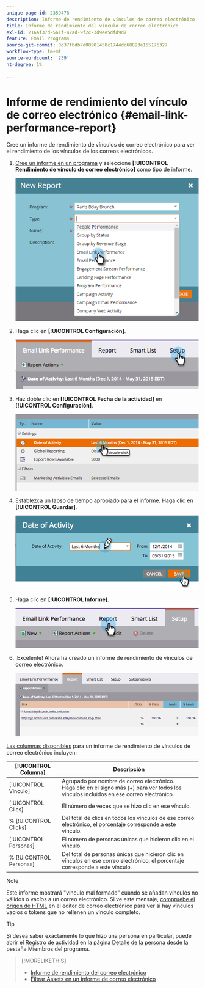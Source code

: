 ```yaml
---
unique-page-id: 2359478
description: Informe de rendimiento de vínculos de correo electrónico - Documentos de Marketo - Documentación del producto
title: Informe de rendimiento del vínculo de correo electrónico
exl-id: 216af37d-561f-42ad-9f2c-3d9ee5dfd9d7
feature: Email Programs
source-git-commit: 0d37fbdb7d08901458c1744dc68893e155176327
workflow-type: tm+mt
source-wordcount: '239'
ht-degree: 1%

---
```


# Informe de rendimiento del vínculo de correo electrónico {#email-link-performance-report}

Cree un informe de rendimiento de vínculos de correo electrónico para ver el rendimiento de los vínculos de los correos electrónicos.

1. [Cree un informe en un programa](/help/marketo/product-docs/reporting/basic-reporting/creating-reports/create-a-report-in-a-program.md) y seleccione **[!UICONTROL Rendimiento de vínculo de correo electrónico]** como tipo de informe.

   ![](assets/image2017-3-29-9-3a10-3a41.png)

1. Haga clic en **[!UICONTROL Configuración]**.

   ![](assets/image2015-5-20-11-3a18-3a0.png)

1. Haz doble clic en **[!UICONTROL Fecha de la actividad]** en **[!UICONTROL Configuración]**.

   ![](assets/image2015-5-20-11-3a18-3a59.png)

1. Establezca un lapso de tiempo apropiado para el informe. Haga clic en **[!UICONTROL Guardar]**.

   ![](assets/image2015-5-20-11-3a20-3a52.png)

1. Haga clic en **[!UICONTROL Informe]**.

   ![](assets/image2015-5-20-11-3a22-3a24.png)

1. ¡Excelente! Ahora ha creado un informe de rendimiento de vínculos de correo electrónico.

   ![](assets/image2015-5-20-11-3a23-3a33.png)

[Las columnas disponibles](/help/marketo/product-docs/reporting/basic-reporting/editing-reports/select-report-columns.md) para un informe de rendimiento de vínculos de correo electrónico incluyen:

<table> 
 <thead> 
  <tr> 
   <th colspan="1" rowspan="1">[!UICONTROL Columna]</th> 
   <th colspan="1" rowspan="1">Descripción</th> 
  </tr> 
 </thead> 
 <tbody> 
  <tr> 
   <td colspan="1" rowspan="1">[!UICONTROL Vínculo]</td> 
   <td colspan="1" rowspan="1">Agrupado por nombre de correo electrónico.<br>Haga clic en el signo más (+) para ver todos los vínculos incluidos en ese correo electrónico.</td> 
  </tr> 
  <tr> 
   <td colspan="1" rowspan="1">[!UICONTROL Clics]</td> 
   <td colspan="1" rowspan="1">El número de veces que se hizo clic en ese vínculo.</td> 
  </tr> 
  <tr> 
   <td colspan="1" rowspan="1">% [!UICONTROL Clicks]</td> 
   <td colspan="1" rowspan="1">Del total de clics en todos los vínculos de ese correo electrónico, el porcentaje corresponde a este vínculo.</td> 
  </tr> 
  <tr> 
   <td colspan="1" rowspan="1">[!UICONTROL Personas]</td> 
   <td colspan="1" rowspan="1">El número de personas únicas que hicieron clic en el vínculo.</td> 
  </tr> 
  <tr> 
   <td colspan="1" rowspan="1">% [!UICONTROL Personas]</td> 
   <td colspan="1" rowspan="1">Del total de personas únicas que hicieron clic en vínculos en ese correo electrónico, el porcentaje corresponde a este vínculo.</td> 
  </tr> 
 </tbody> 
</table>

>[!NOTE]
>
>Este informe mostrará &quot;vínculo mal formado&quot; cuando se añadan vínculos no válidos o vacíos a un correo electrónico. Si ve este mensaje, [compruebe el origen de HTML](/help/marketo/product-docs/email-marketing/general/functions-in-the-editor/edit-an-emails-html.md) en el editor de correo electrónico para ver si hay vínculos vacíos o tokens que no rellenen un vínculo completo.

>[!TIP]
>
>Si desea saber exactamente lo que hizo una persona en particular, puede abrir el [Registro de actividad](/help/marketo/product-docs/core-marketo-concepts/smart-lists-and-static-lists/managing-people-in-smart-lists/filter-activity-types-in-the-activity-log-of-a-person.md) en la página [Detalle de la persona](/help/marketo/product-docs/core-marketo-concepts/smart-lists-and-static-lists/managing-people-in-smart-lists/using-the-person-detail-page.md) desde la pestaña Miembros del programa.

>[!MORELIKETHIS]
>
>* [Informe de rendimiento del correo electrónico](/help/marketo/product-docs/email-marketing/email-programs/email-program-data/email-performance-report.md)
>* [Filtrar Assets en un informe de correo electrónico](/help/marketo/product-docs/reporting/basic-reporting/report-activity/filter-assets-in-an-email-report.md)

